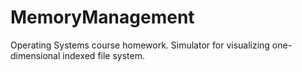 # MemoryManagement
Operating Systems course homework.
Simulator for visualizing one-dimensional indexed file system.
